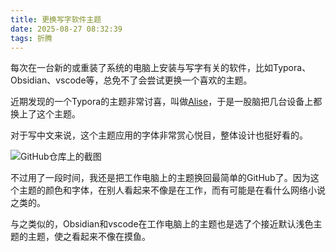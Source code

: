 ```yaml
---
title: 更换写字软件主题
date: 2025-08-27 08:32:39
tags: 折腾
---
```


每次在一台新的或重装了系统的电脑上安装与写字有关的软件，比如Typora、Obsidian、vscode等，总免不了会尝试更换一个喜欢的主题。

近期发现的一个Typora的主题非常讨喜，叫做[Alise](https://github.com/linklinco/Typora-Theme-Alise)，于是一股脑把几台设备上都换上了这个主题。

<!--more-->

对于写中文来说，这个主题应用的字体非常赏心悦目，整体设计也挺好看的。

![GitHub仓库上的截图](/Alise.png)

不过用了一段时间，我还是把工作电脑上的主题换回最简单的GitHub了。因为这个主题的颜色和字体，在别人看起来不像是在工作，而有可能是在看什么网络小说之类的。

与之类似的，Obsidian和vscode在工作电脑上的主题也是选了个接近默认浅色主题的主题，使之看起来不像在摸鱼。
